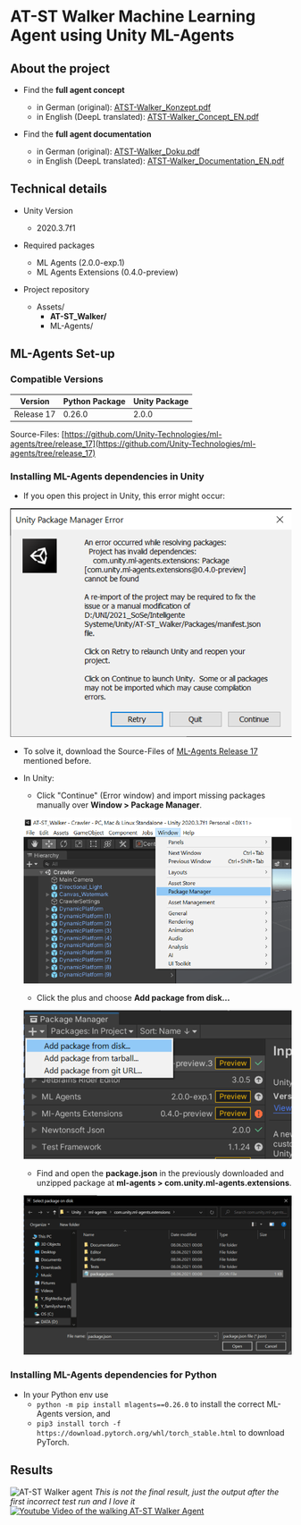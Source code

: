 # AT-ST Walker Machine Learning Agent using Unity ML-Agents
## About the project
- Find the **full agent concept**
  - in German (original): <a target="_blank" href="https://www.juliancatnip.de/documents/at-st_walker/ATST-Walker_Konzept.pdf" title="ML Agent Concept in German">ATST-Walker_Konzept.pdf</a>
  - in English (DeepL translated): <a target="_blank" href="https://www.juliancatnip.de/documents/at-st_walker/ATST-Walker_Concept_EN.pdf" title="ML Agent Concept in English">ATST-Walker_Concept_EN.pdf</a>

- Find the **full agent documentation**
  - in German (original): <a target="_blank" href="https://www.juliancatnip.de/documents/at-st_walker/ATST-Walker_Doku.pdf" title="ML Agent Documentation in German">ATST-Walker_Doku.pdf</a>
  - in English (DeepL translated): <a target="_blank" href="https://www.juliancatnip.de/documents/at-st_walker/ATST-Walker_Documentation_EN.pdf" title="ML Agent Documentation in English">ATST-Walker_Documentation_EN.pdf</a>
## Technical details
- Unity Version
  - 2020.3.7f1

- Required packages
  - ML Agents (2.0.0-exp.1)
  - ML Agents Extensions (0.4.0-preview)

- Project repository
  - Assets/
    - **AT-ST_Walker/**
    - ML-Agents/

## ML-Agents Set-up
### Compatible Versions

| Version | Python Package | Unity Package |
| ------ | ------ | ------ |
| Release 17 | 0.26.0 | 2.0.0 |

Source-Files: [https://github.com/Unity-Technologies/ml-agents/tree/release_17](https://github.com/Unity-Technologies/ml-agents/tree/release_17)

### Installing ML-Agents dependencies in Unity

- If you open this project in Unity, this error might occur:

![Unity Error](/readme_src/unity-error.png)

- To solve it, download the Source-Files of [ML-Agents Release 17](https://github.com/Unity-Technologies/ml-agents/tree/release_17) mentioned before.
- In Unity: 
    - Click "Continue" (Error window) and import missing packages manually over **Window > Package Manager**.
    
    ![Package Manager 1](/readme_src/unity-package-manager-1.png)

    - Click the plus and choose **Add package from disk...**

    ![Package Manager 2](/readme_src/unity-package-manager-2.png)

    - Find and open the **package.json** in the previously downloaded and unzipped package at **ml-agents > com.unity.ml-agents.extensions**.

    ![Package Manager 3](/readme_src/unity-package-manager-3.png)

### Installing ML-Agents dependencies for Python

- In your Python env use 
    - `python -m pip install mlagents==0.26.0` to install the correct ML-Agents version, and 
    - `pip3 install torch -f https://download.pytorch.org/whl/torch_stable.html` to download PyTorch.

## Results
![AT-ST Walker agent](https://www.juliancatnip.de/images/at-st_walker/04.gif)
*This is not the final result, just the output after the first incorrect test run and I love it*
[![Youtube Video of the walking AT-ST Walker Agent](https://img.youtube.com/vi/JQzt69A6v3s/0.jpg)](https://www.youtube.com/watch?v=JQzt69A6v3s)
